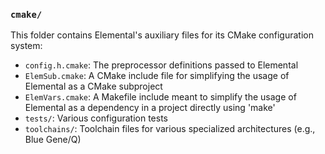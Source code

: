 ### `cmake/`

This folder contains Elemental's auxiliary files for its CMake configuration
system:

-  `config.h.cmake`: The preprocessor definitions passed to Elemental
-  `ElemSub.cmake`: A CMake include file for simplifying the usage of
   Elemental as a CMake subproject
-  `ElemVars.cmake`: A Makefile include meant to simplify the usage of
   Elemental as a dependency in a project directly using 'make'
-  `tests/`: Various configuration tests
-  `toolchains/`: Toolchain files for various specialized architectures 
   (e.g., Blue Gene/Q)
